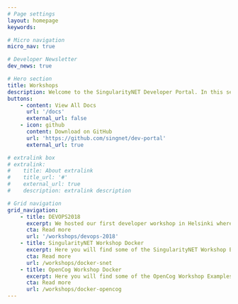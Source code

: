 ```yaml
---
# Page settings
layout: homepage
keywords:

# Micro navigation
micro_nav: true

# Developer Newsletter
dev_news: true

# Hero section
title: Workshops
description: Welcome to the SingularityNET Developer Portal. In this section, you will find any material you may need for our upcoming workshops. Please select the workshop you are attending and following the instructions to prepare for the workshop.
buttons:
    - content: View All Docs
      url: '/docs'
      external_url: false
    - icon: github
      content: Download on GitHub
      url: 'https://github.com/singnet/dev-portal'
      external_url: true

# extralink box
# extralink:
#    title: About extralink
#    title_url: '#'
#    external_url: true
#    description: extralink description

# Grid navigation
grid_navigation:
    - title: DEVOPS2018
      excerpt: We hosted our first developer workshop in Helsinki where we introduced SingularityNET and OpenCog concepts in a hands-on workshop.
      cta: Read more
      url: '/workshops/devops-2018'
    - title: SingularityNET Workshop Docker
      excerpt: Here you will find some of the SingularityNET Workshop Examples as presented during DEVOPS2018
      cta: Read more
      url: /workshops/docker-snet
    - title: OpenCog Workshop Docker
      excerpt: Here you will find some of the OpenCog Workshop Examples as presented during DEVOPS2018
      cta: Read more
      url: /workshops/docker-opencog
---
```


